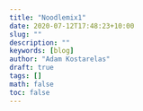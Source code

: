 ```yaml
---
title: "Noodlemix1"
date: 2020-07-12T17:48:23+10:00
slug: ""
description: ""
keywords: [blog]
author: "Adam Kostarelas"
draft: true
tags: []
math: false
toc: false
---
```

